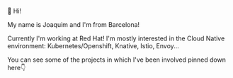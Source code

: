 

👋 Hi!

My name is Joaquim and I'm from Barcelona! 

Currently I'm working at Red Hat! I'm mostly interested in the Cloud Native environment: Kubernetes/Openshift, Knative, Istio, Envoy...


You can see some of the projects in which I've been involved pinned down here👇

